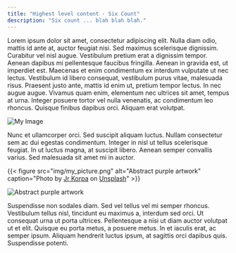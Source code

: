 ```yaml
---
title: "Highest level content - Six Count"
description: "Six count ... blah blah blah."
---
```

Lorem ipsum dolor sit amet, consectetur adipiscing elit. Nulla diam odio, mattis id ante at, auctor feugiat nisi. Sed maximus scelerisque dignissim. Curabitur vel nisl augue. Vestibulum pretium erat a dignissim tempor. Aenean dapibus mi pellentesque faucibus fringilla. Aenean in gravida est, ut imperdiet est. Maecenas et enim condimentum ex interdum vulputate ut nec lectus. Vestibulum id libero consequat, vestibulum purus vitae, malesuada risus. Praesent justo ante, mattis id enim ut, pretium tempor lectus. In nec augue augue. Vivamus quam enim, elementum nec ultrices sit amet, tempus at urna. Integer posuere tortor vel nulla venenatis, ac condimentum leo rhoncus. Quisque finibus dapibus orci. Aliquam erat volutpat.

![My Image](img/my_picture.png)

Nunc et ullamcorper orci. Sed suscipit aliquam luctus. Nullam consectetur sem ac dui egestas condimentum. Integer in nisl ut tellus scelerisque feugiat. In ut luctus magna, at suscipit libero. Aenean semper convallis varius. Sed malesuada sit amet mi in auctor. 

{{< figure
    src="img/my_picture.png"
    alt="Abstract purple artwork"
    caption="Photo by [Jr Korpa](https://unsplash.com/@jrkorpa) on [Unsplash](https://unsplash.com/)"
    >}}

<!-- OR -->

![Abstract purple artwork](img/my_picture.png "Photo by [Jr Korpa](https://unsplash.com/@jrkorpa) on [Unsplash](https://unsplash.com/)")

Suspendisse non sodales diam. Sed vel tellus vel mi semper rhoncus. Vestibulum tellus nisl, tincidunt eu maximus a, interdum sed orci. Ut consequat urna ut porta ultrices. Pellentesque a nisi ut diam auctor volutpat ut et elit. Quisque eu porta metus, a posuere metus. In et iaculis erat, ac semper ipsum. Aliquam hendrerit luctus ipsum, at sagittis orci dapibus quis. Suspendisse potenti.

